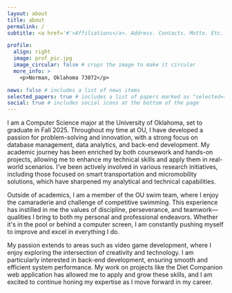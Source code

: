 ```yaml
---
layout: about
title: about
permalink: /
subtitle: <a href='#'>Affiliations</a>. Address. Contacts. Motto. Etc.

profile:
  align: right
  image: prof_pic.jpg
  image_circular: false # crops the image to make it circular
  more_info: >
    <p>Norman, Oklahoma 73072</p>

news: false # includes a list of news items
selected_papers: true # includes a list of papers marked as "selected={true}"
social: true # includes social icons at the bottom of the page
---
```


I am a Computer Science major at the University of Oklahoma, set to graduate in Fall 2025. Throughout my time at OU, I have developed a passion for problem-solving and innovation, with a strong focus on database management, data analytics, and back-end development. My academic journey has been enriched by both coursework and hands-on projects, allowing me to enhance my technical skills and apply them in real-world scenarios. I’ve been actively involved in various research initiatives, including those focused on smart transportation and micromobility solutions, which have sharpened my analytical and technical capabilities.

Outside of academics, I am a member of the OU swim team, where I enjoy the camaraderie and challenge of competitive swimming. This experience has instilled in me the values of discipline, perseverance, and teamwork—qualities I bring to both my personal and professional endeavors. Whether it's in the pool or behind a computer screen, I am constantly pushing myself to improve and excel in everything I do.

My passion extends to areas such as video game development, where I enjoy exploring the intersection of creativity and technology. I am particularly interested in back-end development, ensuring smooth and efficient system performance. My work on projects like the Diet Companion web application has allowed me to apply and grow these skills, and I am excited to continue honing my expertise as I move forward in my career.
